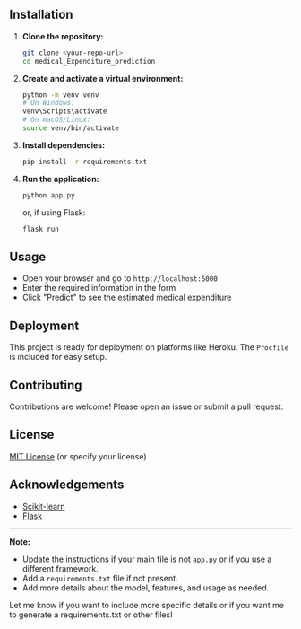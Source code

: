 
## Installation

1. **Clone the repository:**
   ```sh
   git clone <your-repo-url>
   cd medical_Expenditure_prediction
   ```

2. **Create and activate a virtual environment:**
   ```sh
   python -m venv venv
   # On Windows:
   venv\Scripts\activate
   # On macOS/Linux:
   source venv/bin/activate
   ```

3. **Install dependencies:**
   ```sh
   pip install -r requirements.txt
   ```

4. **Run the application:**
   ```sh
   python app.py
   ```
   or, if using Flask:
   ```sh
   flask run
   ```

## Usage

- Open your browser and go to `http://localhost:5000`
- Enter the required information in the form
- Click "Predict" to see the estimated medical expenditure

## Deployment

This project is ready for deployment on platforms like Heroku. The `Procfile` is included for easy setup.

## Contributing

Contributions are welcome! Please open an issue or submit a pull request.

## License

[MIT License](LICENSE) (or specify your license)

## Acknowledgements

- [Scikit-learn](https://scikit-learn.org/)
- [Flask](https://flask.palletsprojects.com/)

---

**Note:**  
- Update the instructions if your main file is not `app.py` or if you use a different framework.
- Add a `requirements.txt` file if not present.
- Add more details about the model, features, and usage as needed.

Let me know if you want to include more specific details or if you want me to generate a requirements.txt or other files!